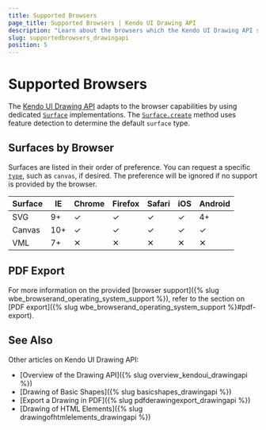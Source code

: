 ```yaml
---
title: Supported Browsers
page_title: Supported Browsers | Kendo UI Drawing API
description: "Learn about the browsers which the Kendo UI Drawing API supports."
slug: supportedbrowsers_drawingapi
position: 5
---
```


# Supported Browsers

The [Kendo UI Drawing API](http://demos.telerik.com/kendo-ui/drawing/index) adapts to the browser capabilities by using dedicated [`Surface`](/api/dataviz/drawing/surface) implementations. The [`Surface.create`](/api/dataviz/drawing/surface#create) method uses feature detection to determine the default `surface` type.

## Surfaces by Browser

Surfaces are listed in their order of preference. You can request a specific [`type`](/api/dataviz/drawing/surface#configuration-type), such as `canvas`, if desired. The preference will be ignored if no support is provided by the browser.

| Surface | IE   | Chrome| Firefox | Safari | iOS | Android
| ---     | ---  | ---   | ---     | ---    | --- | ---
| SVG     | 9+   | ✓     | ✓       | ✓      | ✓   | 4+
| Canvas  | 10+  | ✓     | ✓       | ✓      | ✓   | ✓
| VML     | 7+   | ✕     | ✕       | ✕      | ✕   | ✕

## PDF Export

For more information on the provided [browser support]({% slug wbe_browserand_operating_system_support %}), refer to the section on [PDF export]({% slug wbe_browserand_operating_system_support %}#pdf-export).

## See Also

Other articles on Kendo UI Drawing API:

* [Overview of the Drawing API]({% slug overview_kendoui_drawingapi %})
* [Drawing of Basic Shapes]({% slug basicshapes_drawingapi %})
* [Export a Drawing in PDF]({% slug pdfderawingexport_drawingapi %})
* [Drawing of HTML Elements]({% slug drawingofhtmlelements_drawingapi %})
